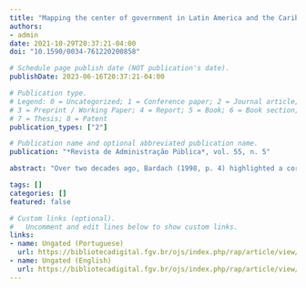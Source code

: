 ```yaml
---
title: "Mapping the center of government in Latin America and the Caribbean: a typology"
authors:
- admin
date: 2021-10-29T20:37:21-04:00
doi: "10.1590/0034-761220200858"

# Schedule page publish date (NOT publication's date).
publishDate: 2023-06-16T20:37:21-04:00

# Publication type.
# Legend: 0 = Uncategorized; 1 = Conference paper; 2 = Journal article;
# 3 = Preprint / Working Paper; 4 = Report; 5 = Book; 6 = Book section;
# 7 = Thesis; 8 = Patent
publication_types: ["2"]

# Publication name and optional abbreviated publication name.
publication: "*Revista de Administração Pública*, vol. 55, n. 5"

abstract: "Over two decades ago, Bardach (1998, p. 4) highlighted a core problem of public administration: “Agencies cooperate? Of course not!” One of the solutions identified by scholars and practitioners has been the center of government (CoG), that is, organizations created by elected officials to facilitate inter-ministerial cooperation for the design and implementation of priority policies. Originally developed in European parliamentary systems or at Franklin Roosevelt’s presidential center in the United States, the CoG has recently gained momentum in Latin America and the Caribbean (LAC) after a collective effort between the IDB and the OECD. This paper maps the historical path and most recent institutional design of CoG organizations in 27 LAC countries as of 2020. The outcome of an exhaustive data collection process is a typology with five dimensions and 15 ideal types that help scholars and practitioners to better understand how and why these organizations have now been widely adopted in the region."

tags: []
categories: []
featured: false

# Custom links (optional).
#   Uncomment and edit lines below to show custom links.
links:
- name: Ungated (Portuguese)
  url: https://bibliotecadigital.fgv.br/ojs/index.php/rap/article/view/84857/80291
- name: Ungated (English)
  url: https://bibliotecadigital.fgv.br/ojs/index.php/rap/article/view/84857/80292
---
```

